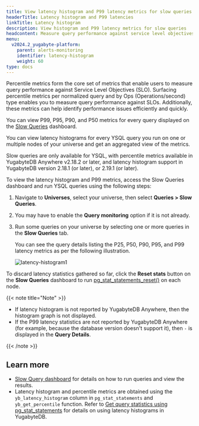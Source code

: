 ```yaml
---
title: View latency histogram and P99 latency metrics for slow queries
headerTitle: Latency histogram and P99 latencies
linkTitle: Latency histogram
description: View histogram and P99 latency metrics for slow queries
headcontent: Measure query performance against service level objectives
menu:
  v2024.2_yugabyte-platform:
    parent: alerts-monitoring
    identifier: latency-histogram
    weight: 60
type: docs
---
```


Percentile metrics form the core set of metrics that enable users to measure query performance against Service Level Objectives (SLO). Surfacing percentile metrics per normalized query and by Ops (Operations/second) type enables you to measure query performance against SLOs. Additionally, these metrics can help identify performance issues efficiently and quickly.

You can view P99, P95, P90, and P50 metrics for every query displayed on the [Slow Queries](../../../yugabyte-platform/alerts-monitoring/slow-queries-dashboard/) dashboard.

You can view latency histograms for every YSQL query you run on one or multiple nodes of your universe and get an aggregated view of the metrics.

Slow queries are only available for YSQL, with percentile metrics available in YugabyteDB Anywhere v2.18.2 or later, and latency histogram support in YugabyteDB version 2.18.1 (or later), or 2.19.1 (or later).

To view the latency histogram and P99 metrics, access the Slow Queries dashboard and run YSQL queries using the following steps:

1. Navigate to **Universes**, select your universe, then select **Queries > Slow Queries**.
1. You may have to enable the **Query monitoring** option if it is not already.
1. Run some queries on your universe by selecting one or more queries in the **Slow Queries** tab.

    You can see the query details listing the P25, P50, P90, P95, and P99 latency metrics as per the following illustration.

    ![latency-histogram1](/images/yp/alerts-monitoring/slow-queries/latency-histogram1.png)

To discard latency statistics gathered so far, click the  **Reset stats** button on the **Slow Queries** dashboard to run [pg_stat_statements_reset()](https://www.postgresql.org/docs/11/pgstatstatements.html) on each node.

{{< note title="Note" >}}

- If latency histogram is not reported by YugabyteDB Anywhere, then the histogram graph is not displayed.
- If the P99 latency statistics are not reported by YugabyteDB Anywhere (for example, because the database version doesn't support it), then `-` is displayed in the **Query Details**.

{{< /note >}}

## Learn more

- [Slow Query dashboard](../../../yugabyte-platform/alerts-monitoring/slow-queries-dashboard/) for details on how to run queries and view the results.
- Latency histogram and percentile metrics are obtained using the `yb_latency_histogram` column in `pg_stat_statements` and `yb_get_percentile` function. Refer to [Get query statistics using pg_stat_statements](../../../explore/query-1-performance/pg-stat-statements/) for details on using latency histograms in YugabyteDB.
